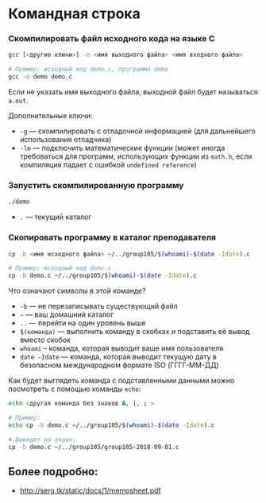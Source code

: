 # Командная строка

### Скомпилировать файл исходного кода на языке C

```bash
gcc [<другие ключи>] -o <имя выходного файла> <имя входного файла> 

# Пример: исходный код demo.c, программа demo
gcc -o demo demo.c
```

Если не указать имя выходного файла, выходной файл будет называться `a.out`.

Дополнительные ключи:

- `-g` — скомпилировать с отладочной информацией (для дальнейшего использования отладчика)
- `-lm` — подключить математические функции (может иногда требоваться для программ, 
    использующих функции из `math.h`, если компиляция падает с ошибкой `undefined reference`)

### Запустить скомпилированную программу

```bash
./demo
```

- `.` — текущий каталог

### Скопировать программу в каталог преподавателя

```bash
cp -b <имя исходного файла> ~/../group105/$(whoami)-$(date -Idate).c

# Пример: исходный код demo.c
cp -b demo.c ~/../group105/$(whoami)-$(date -Idate).c
```

Что означают символы в этой команде?

- `-b` — не перезаписывать существующий файл
- `~` — ваш домашний каталог
- `..` — перейти на один уровень выше
- `$(команда)` — выполнить команду в скобках и подставить её вывод вместо скобок
- `whoami` – команда, которая выводит ваше имя пользователя
- `date -Idate` — команда, которая выводит текущую дату в безопасном международном формате ISO (ГГГГ-ММ-ДД)

Как будет выглядеть команда с подставленными данными можно посмотреть с помощью команды `echo`:

```bash
echo <другая команда без знаков &, |, ; >

# Пример:
echo cp -b demo.c ~/../group105/$(whoami)-$(date -Idate).c

# Выведет на экран:
cp -b demo.c ~/../group105/group105-2018-09-01.c
```

## Более подробно:

- http://serg.tk/static/docs/1/memosheet.pdf 
